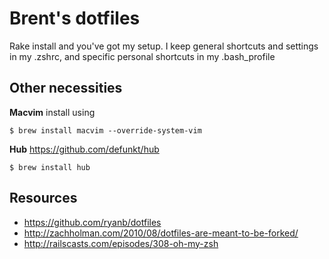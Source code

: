# Brent's dotfiles

Rake install and you've got my setup. I keep general shortcuts and settings in my 
.zshrc, and specific personal shortcuts in my .bash_profile

## Other necessities
**Macvim** install using

```terminal
$ brew install macvim --override-system-vim
```

**Hub** https://github.com/defunkt/hub
```terminal
$ brew install hub
```



## Resources

* https://github.com/ryanb/dotfiles
* http://zachholman.com/2010/08/dotfiles-are-meant-to-be-forked/
* http://railscasts.com/episodes/308-oh-my-zsh
